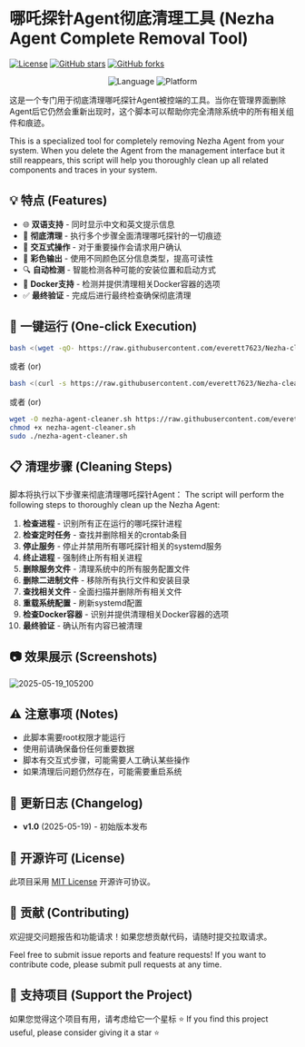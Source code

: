 # 哪吒探针Agent彻底清理工具 (Nezha Agent Complete Removal Tool)

[![License](https://img.shields.io/github/license/your-username/nezha-agent-cleaner?color=blue)](LICENSE)
[![GitHub stars](https://img.shields.io/github/stars/your-username/nezha-agent-cleaner?style=social)](https://github.com/your-username/nezha-agent-cleaner/stargazers)
[![GitHub forks](https://img.shields.io/github/forks/your-username/nezha-agent-cleaner?style=social)](https://github.com/your-username/nezha-agent-cleaner/network/members)

<p align="center">
    <img src="https://img.shields.io/badge/Language-Bash-blue?style=for-the-badge&logo=gnubash" alt="Language">
    <img src="https://img.shields.io/badge/Platform-Linux-orange?style=for-the-badge&logo=linux" alt="Platform">
</p>

这是一个专门用于彻底清理哪吒探针Agent被控端的工具。当你在管理界面删除Agent后它仍然会重新出现时，这个脚本可以帮助你完全清除系统中的所有相关组件和痕迹。

This is a specialized tool for completely removing Nezha Agent from your system. When you delete the Agent from the management interface but it still reappears, this script will help you thoroughly clean up all related components and traces in your system.

## 💡 特点 (Features)

- 🌐 **双语支持** - 同时显示中文和英文提示信息
- 🧹 **彻底清理** - 执行多个步骤全面清理哪吒探针的一切痕迹
- 🔄 **交互式操作** - 对于重要操作会请求用户确认
- 🎨 **彩色输出** - 使用不同颜色区分信息类型，提高可读性
- 🔍 **自动检测** - 智能检测各种可能的安装位置和启动方式
- 🐳 **Docker支持** - 检测并提供清理相关Docker容器的选项
- ✅ **最终验证** - 完成后进行最终检查确保彻底清理

## 🚀 一键运行 (One-click Execution)

```bash
bash <(wget -qO- https://raw.githubusercontent.com/everett7623/Nezha-cleaner/main/nezha-agent-cleaner.sh)

```

或者 (or)

```bash
bash <(curl -s https://raw.githubusercontent.com/everett7623/Nezha-cleaner/main/nezha-agent-cleaner.sh)
```

或者 (or)

```bash
wget -O nezha-agent-cleaner.sh https://raw.githubusercontent.com/everett7623/Nezha-cleaner/main/nezha-agent-cleaner.sh
chmod +x nezha-agent-cleaner.sh
sudo ./nezha-agent-cleaner.sh
```

## 📋 清理步骤 (Cleaning Steps)

脚本将执行以下步骤来彻底清理哪吒探针Agent：
The script will perform the following steps to thoroughly clean up the Nezha Agent:

1. **检查进程** - 识别所有正在运行的哪吒探针进程
2. **检查定时任务** - 查找并删除相关的crontab条目
3. **停止服务** - 停止并禁用所有哪吒探针相关的systemd服务
4. **终止进程** - 强制终止所有相关进程
5. **删除服务文件** - 清理系统中的所有服务配置文件
6. **删除二进制文件** - 移除所有执行文件和安装目录
7. **查找相关文件** - 全面扫描并删除所有相关文件
8. **重载系统配置** - 刷新systemd配置
9. **检查Docker容器** - 识别并提供清理相关Docker容器的选项
10. **最终验证** - 确认所有内容已被清理

## 📷 效果展示 (Screenshots)
![2025-05-19_105200](https://github.com/user-attachments/assets/8a649890-bdaa-4a41-a38f-b304053c67d7)

## ⚠️ 注意事项 (Notes)

- 此脚本需要root权限才能运行
- 使用前请确保备份任何重要数据
- 脚本有交互式步骤，可能需要人工确认某些操作
- 如果清理后问题仍然存在，可能需要重启系统

## 🔄 更新日志 (Changelog)

- **v1.0** (2025-05-19) - 初始版本发布

## 📜 开源许可 (License)

此项目采用 [MIT License](LICENSE) 开源许可协议。

## 🤝 贡献 (Contributing)

欢迎提交问题报告和功能请求！如果您想贡献代码，请随时提交拉取请求。

Feel free to submit issue reports and feature requests! If you want to contribute code, please submit pull requests at any time.

## 🌟 支持项目 (Support the Project)

如果您觉得这个项目有用，请考虑给它一个星标 ⭐ 
If you find this project useful, please consider giving it a star ⭐
